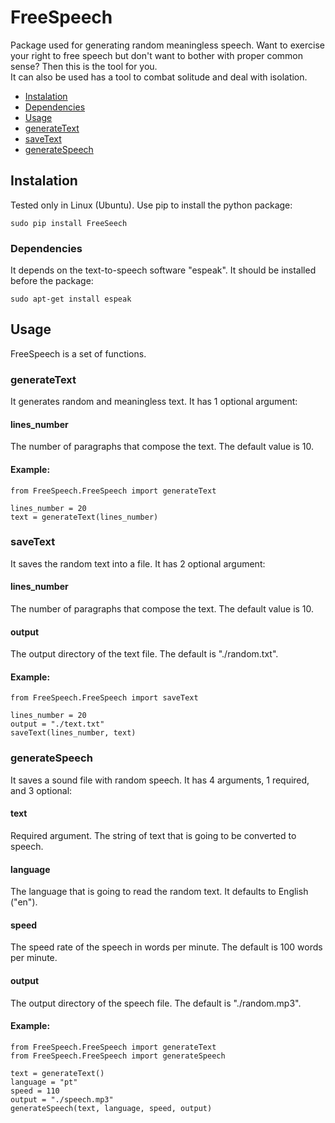 # FreeSpeech
Package used for generating random meaningless speech. Want to exercise
your right to free speech but don't want to bother with proper common
sense? Then this is the tool for you.  
It can also be used has a tool to combat solitude and deal with
isolation.
* [Instalation](#Instalation)
 * [Dependencies](#Dependencies)
* [Usage](#Usage)
 * [generateText](#generateText)
 * [saveText](#saveText)
 * [generateSpeech](#generateSpeech)

## <a name="Instalation"></a>Instalation
Tested only in Linux (Ubuntu). Use pip to install the python package:
```
sudo pip install FreeSeech
```

### <a name="Dependencies"></a>Dependencies
It depends on the text-to-speech software "espeak". It should be
installed before the package:
```
sudo apt-get install espeak
```

## <a name="Usage"></a>Usage
FreeSpeech is a set of functions.

### <a name="generateText"></a>generateText
It generates random and meaningless text. It has 1 optional argument:

#### lines_number
The number of paragraphs that compose the text. The default value is
10.

#### Example:
```
from FreeSpeech.FreeSpeech import generateText

lines_number = 20
text = generateText(lines_number)
```

### <a name="saveText"></a>saveText
It saves the random text into a file. It has 2 optional argument:

#### lines_number
The number of paragraphs that compose the text. The default value is
10.

#### output
The output directory of the text file. The default is "./random.txt".

#### Example:
```
from FreeSpeech.FreeSpeech import saveText

lines_number = 20
output = "./text.txt"
saveText(lines_number, text)
```

### <a name="generateSpeech"></a>generateSpeech
It saves a sound file with random speech. It has 4 arguments, 1
required, and 3 optional:

#### text
Required argument. The string of text that is going to be converted to
speech.

#### language
The language that is going to read the random text. It defaults to
English ("en").

#### speed
The speed rate of the speech in words per minute. The default is 100
words per minute.

#### output
The output directory of the speech file. The default is "./random.mp3".

#### Example:
```
from FreeSpeech.FreeSpeech import generateText
from FreeSpeech.FreeSpeech import generateSpeech

text = generateText()
language = "pt"
speed = 110
output = "./speech.mp3"
generateSpeech(text, language, speed, output)
```
